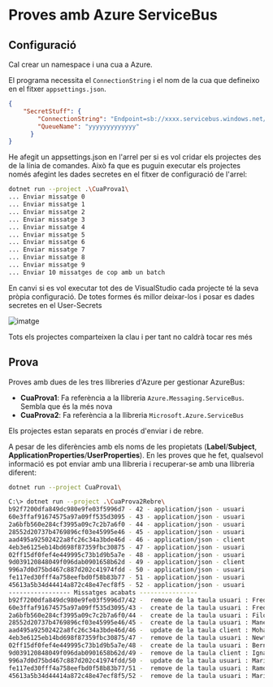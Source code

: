 # Proves amb Azure ServiceBus

## Configuració

Cal crear un namespace i una cua a Azure. 

El programa necessita el `ConnectionString` i el nom de la cua que defineixo en el fitxer `appsettings.json`.

```json
{
    "SecretStuff": {
        "ConnectionString": "Endpoint=sb://xxxx.servicebus.windows.net/;SharedAccessKeyName=RootManageSharedAccessKey;SharedAccessKey=xxxxxxx",
        "QueueName": "yyyyyyyyyyyyy"
      }
}
```

He afegit un appsettings.json en l'arrel per si es vol cridar els projectes des de la línia de comandes. Això fa que es puguin executar els projectes només afegint les dades secretes en el fitxer de configuració de l'arrel:

```bash
dotnet run --project .\CuaProva1\
... Enviar missatge 0
... Enviar missatge 1
... Enviar missatge 2
... Enviar missatge 3
... Enviar missatge 4
... Enviar missatge 5
... Enviar missatge 6
... Enviar missatge 7
... Enviar missatge 8
... Enviar missatge 9
... Enviar 10 missatges de cop amb un batch
```

En canvi si es vol executar tot des de VisualStudio cada projecte té la seva pròpia configuració. De totes formes és millor deixar-los i posar es dades secretes en el User-Secrets 

![imatge](https://user-images.githubusercontent.com/44464869/119808564-86e66880-bee4-11eb-9364-26a8167b51f2.png)

Tots els projectes comparteixen la clau i per tant no caldrà tocar res més

## Prova

Proves amb dues de les tres llibreries d'Azure per gestionar AzureBus: 

* **CuaProva1**: Fa referència a la llibreria `Azure.Messaging.ServiceBus`. Sembla que és la més nova
* **CuaProva2**: Fa referència a la llibreria `Microsoft.Azure.ServiceBus`

Els projectes estan separats en procés d'enviar i de rebre.

A pesar de les diferències amb els noms de les propietats (**Label**/**Subject**, **ApplicationProperties**/**UserProperties**). En les proves que he fet, qualsevol informació es pot enviar amb una llibreria i recuperar-se amb una llibreria diferent:

```bash
dotnet run --project CuaProva1\
``` 

```bash
C:\> dotnet run --project .\CuaProva2Rebre\
b92f7200dfa849dc980e9fe03f5996d7 - 42 - application/json - usuari
60e3ffaf91674575a97a09ff535d3095 - 43 - application/json - usuari
2a6bfb560e284cf3995a09c7c2b7a6f0 - 44 - application/json - usuari
28552d20737b4769896cf03e45995e46 - 45 - application/json - usuari
aad495a92502422a8fc26c34a3bde46d - 46 - application/json - client
4eb3e6125eb14bd698f87359fbc30875 - 47 - application/json - usuari
02ff15df0fef4e449995c73b1d9b5a7e - 48 - application/json - usuari
9d039120848049f096dab0901658b62d - 49 - application/json - client
996a7d0d75bd467c887d202c41974fdd - 50 - application/json - usuari
fe117ed30fff4a758eefbd0f58b83b77 - 51 - application/json - usuari
45613a5b34d44414a872c48e47ecf8f5 - 52 - application/json - usuari
----------------- Missatges acabats ----------------
b92f7200dfa849dc980e9fe03f5996d7/42 -  remove de la taula usuari : Frederic Pi
60e3ffaf91674575a97a09ff535d3095/43 -  create de la taula usuari : Frederic Pi
2a6bfb560e284cf3995a09c7c2b7a6f0/44 -  create de la taula usuari : Filomenu Garcia
28552d20737b4769896cf03e45995e46/45 -  create de la taula usuari : Manel Puig
aad495a92502422a8fc26c34a3bde46d/46 -  update de la taula client : Mohamed Rius
4eb3e6125eb14bd698f87359fbc30875/47 -  remove de la taula usuari : Newton González
02ff15df0fef4e449995c73b1d9b5a7e/48 -  create de la taula usuari : Bernat Puigpelat
9d039120848049f096dab0901658b62d/49 -  remove de la taula client : Ignasi Roura
996a7d0d75bd467c887d202c41974fdd/50 -  update de la taula usuari : Maria Pinta
fe117ed30fff4a758eefbd0f58b83b77/51 -  remove de la taula usuari : Ramona Reig
45613a5b34d44414a872c48e47ecf8f5/52 -  remove de la taula usuari : Maria de la Asunción Serra
```


